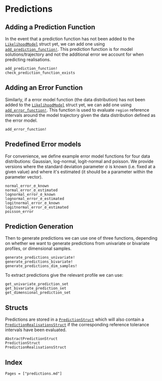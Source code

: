 # Predictions

## Adding a Prediction Function

In the event that a prediction function has not been added to the [`LikelihoodModel`](@ref) struct yet, we can add one using [`add_prediction_function!`](@ref). This prediction function is for model solutions/trajectory and not the additional error we account for when predicting realisations.

```@docs
add_prediction_function!
check_prediction_function_exists
```

## Adding an Error Function

Similarly, if a error model function (the data distribution) has not been added to the [`LikelihoodModel`](@ref) struct yet, we can add one using [`add_error_function!`](@ref). This function is used to evaluate `region` reference intervals around the model trajectory given the data distribution defined as the error model.

```@docs
add_error_function!
```

## Predefined Error models

For convenience, we define example error model functions for four data distributions: Gaussian, log-normal, logit-normal and poisson. We provide versions where the standard deviation parameter σ is known (i.e. fixed at a given value) and where it's estimated (it should be a parameter within the parameter vector).

```@docs
normal_error_σ_known
normal_error_σ_estimated
lognormal_error_σ_known
lognormal_error_σ_estimated
logitnormal_error_σ_known
logitnormal_error_σ_estimated
poisson_error
```

## Prediction Generation

Then to generate predictions we can use one of three functions, depending on whether we want to generate predictions from univariate or bivariate profiles, or dimensional samples.

```@docs
generate_predictions_univariate!
generate_predictions_bivariate! 
generate_predictions_dim_samples!
```

To extract predictions give the relevant profile we can use:

```@docs
get_univariate_prediction_set
get_bivariate_prediction_set
get_dimensional_prediction_set
```

## Structs

Predictions are stored in a [`PredictionStruct`](@ref) which will also contain a [`PredictionRealisationsStruct`](@ref) if the corresponding reference tolerance intervals have been evaluated.

```@docs
AbstractPredictionStruct
PredictionStruct
PredictionRealisationsStruct
```

## Index

```@index
Pages = ["predictions.md"]
```